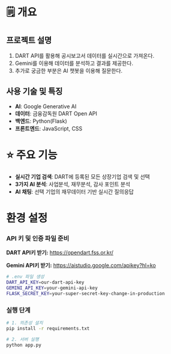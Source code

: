 # 🗒️ 개요

## **프로젝트 설명**

1. DART API를 활용해 공시보고서 데이터를 실시간으로 가져온다.
2. Gemini를 이용해 데이터를 분석하고 결과를 제공한다.
3. 추가로 궁금한 부분은 AI 챗봇을 이용해 질문한다.

## **사용 기술 및 특징**

- **AI**: Google Generative AI
- **데이터**: 금융감독원 DART Open API
- **백엔드**: Python(Flask)
- **프론트엔드**: JavaScript, CSS

# ⭐ 주요 기능

- **실시간 기업 검색**: DART에 등록된 모든 상장기업 검색 및 선택
- **3가지 AI 분석**: 사업분석, 재무분석, 감사 포인트 분석
- **AI 채팅**: 선택 기업의 재무데이터 기반 실시간 질의응답

# 환경 설정

### **API 키 및 인증 파일 준비**

**DART API키 받기:** https://opendart.fss.or.kr/

**Gemini API키 받기:** https://aistudio.google.com/apikey?hl=ko

```bash
# .env 파일 생성
DART_API_KEY=our-dart-api-key
GEMINI_API_KEY=your-gemini-api-key
FLASK_SECRET_KEY=your-super-secret-key-change-in-production
```

### 실행 단계

```bash
# 1. 의존성 설치
pip install -r requirements.txt

# 2. 서버 실행
python app.py
```
